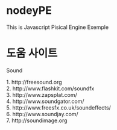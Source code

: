 # nodeyPE

This is Javascript Pisical Engine Exemple <br>

# 도움 사이트


<p>Sound<p>
1. http://freesound.org <br>
2. http://www.flashkit.com/soundfx <br>
3. http://www.zapsplat.com/ <br>
4. http://www.soundgator.com/ <br>
5. http://www.freesfx.co.uk/soundeffects/ <br>
6. http://www.soundjay.com/ <br>
7. http://soundimage.org


